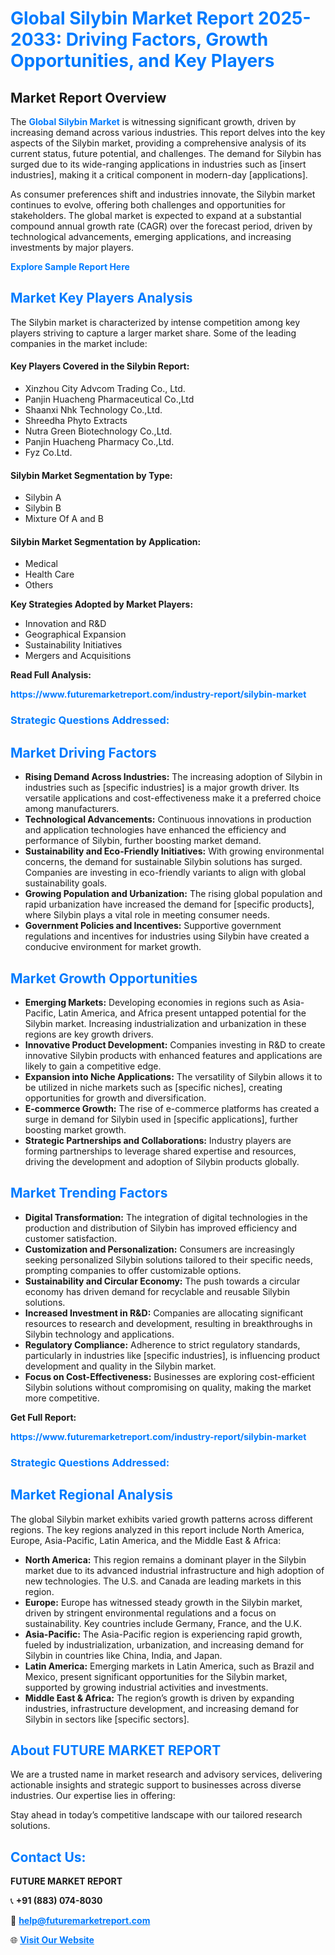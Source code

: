<h1 style="color: #007BFF;">Global Silybin Market Report 2025-2033: Driving Factors, Growth Opportunities, and Key Players</h1>

<section id="overview">
<h2>Market Report Overview</h2>
<p>The <a href="https://www.futuremarketreport.com/industry-report/silybin-market" style="color: #007BFF; text-decoration: none;"><strong>Global Silybin Market</strong></a> is witnessing significant growth, driven by increasing demand across various industries. This report delves into the key aspects of the Silybin market, providing a comprehensive analysis of its current status, future potential, and challenges. The demand for Silybin has surged due to its wide-ranging applications in industries such as [insert industries], making it a critical component in modern-day [applications].</p>
<p>As consumer preferences shift and industries innovate, the Silybin market continues to evolve, offering both challenges and opportunities for stakeholders. The global market is expected to expand at a substantial compound annual growth rate (CAGR) over the forecast period, driven by technological advancements, emerging applications, and increasing investments by major players.</p>
</section>

<section id="overview">
<p><a href="https://www.futuremarketreport.com/request-sample/reportId=29469" style="color: #007BFF; text-decoration: none;"><strong>Explore Sample Report Here</strong></a></p>
</section>

<section id="key-players">
<h2 style="color: #007BFF;">Market Key Players Analysis</h2>
<p>The Silybin market is characterized by intense competition among key players striving to capture a larger market share. Some of the leading companies in the market include:</p>
<h4>Key Players Covered in the Silybin Report:</h4>
<ul><li>Xinzhou City Advcom Trading Co., Ltd.</li><li>Panjin Huacheng Pharmaceutical Co.,Ltd</li><li>Shaanxi Nhk Technology Co.,Ltd.</li><li>Shreedha Phyto Extracts</li><li>Nutra Green Biotechnology Co.,Ltd.</li><li>Panjin Huacheng Pharmacy Co.,Ltd.</li><li>Fyz Co.Ltd.</li></ul>
<h4>Silybin Market Segmentation by Type:</h4>
<ul><li>Silybin A</li><li>Silybin B</li><li>Mixture Of A and B</li></ul>

<h4>Silybin Market Segmentation by Application:</h4>
<ul><li>Medical</li><li>Health Care</li><li>Others</li></ul>
<p><strong>Key Strategies Adopted by Market Players:</strong></p>
<ul>
<li>Innovation and R&D</li>
<li>Geographical Expansion</li>
<li>Sustainability Initiatives</li>
<li>Mergers and Acquisitions</li>
</ul>
</section>

<section>
<p><strong>Read Full Analysis: </strong></p><a href="https://www.futuremarketreport.com/industry-report/silybin-market" style="color: #007BFF; text-decoration: none;"><strong>https://www.futuremarketreport.com/industry-report/silybin-market</strong></a>
<h3 style="color: #007BFF;">Strategic Questions Addressed:</h3>
</section>

<section id="driving-factors">
<h2 style="color: #007BFF;">Market Driving Factors</h2>
<ul>
<li><strong>Rising Demand Across Industries:</strong> The increasing adoption of Silybin in industries such as [specific industries] is a major growth driver. Its versatile applications and cost-effectiveness make it a preferred choice among manufacturers.</li>
<li><strong>Technological Advancements:</strong> Continuous innovations in production and application technologies have enhanced the efficiency and performance of Silybin, further boosting market demand.</li>
<li><strong>Sustainability and Eco-Friendly Initiatives:</strong> With growing environmental concerns, the demand for sustainable Silybin solutions has surged. Companies are investing in eco-friendly variants to align with global sustainability goals.</li>
<li><strong>Growing Population and Urbanization:</strong> The rising global population and rapid urbanization have increased the demand for [specific products], where Silybin plays a vital role in meeting consumer needs.</li>
<li><strong>Government Policies and Incentives:</strong> Supportive government regulations and incentives for industries using Silybin have created a conducive environment for market growth.</li>
</ul>
</section>

<section id="growth-opportunities">
<h2 style="color: #007BFF;">Market Growth Opportunities</h2>
<ul>
<li><strong>Emerging Markets:</strong> Developing economies in regions such as Asia-Pacific, Latin America, and Africa present untapped potential for the Silybin market. Increasing industrialization and urbanization in these regions are key growth drivers.</li>
<li><strong>Innovative Product Development:</strong> Companies investing in R&D to create innovative Silybin products with enhanced features and applications are likely to gain a competitive edge.</li>
<li><strong>Expansion into Niche Applications:</strong> The versatility of Silybin allows it to be utilized in niche markets such as [specific niches], creating opportunities for growth and diversification.</li>
<li><strong>E-commerce Growth:</strong> The rise of e-commerce platforms has created a surge in demand for Silybin used in [specific applications], further boosting market growth.</li>
<li><strong>Strategic Partnerships and Collaborations:</strong> Industry players are forming partnerships to leverage shared expertise and resources, driving the development and adoption of Silybin products globally.</li>
</ul>
</section>

<section id="trending-factors">
<h2 style="color: #007BFF;">Market Trending Factors</h2>
<ul>
<li><strong>Digital Transformation:</strong> The integration of digital technologies in the production and distribution of Silybin has improved efficiency and customer satisfaction.</li>
<li><strong>Customization and Personalization:</strong> Consumers are increasingly seeking personalized Silybin solutions tailored to their specific needs, prompting companies to offer customizable options.</li>
<li><strong>Sustainability and Circular Economy:</strong> The push towards a circular economy has driven demand for recyclable and reusable Silybin solutions.</li>
<li><strong>Increased Investment in R&D:</strong> Companies are allocating significant resources to research and development, resulting in breakthroughs in Silybin technology and applications.</li>
<li><strong>Regulatory Compliance:</strong> Adherence to strict regulatory standards, particularly in industries like [specific industries], is influencing product development and quality in the Silybin market.</li>
<li><strong>Focus on Cost-Effectiveness:</strong> Businesses are exploring cost-efficient Silybin solutions without compromising on quality, making the market more competitive.</li>
</ul>
</section>

<section>
<p><strong>Get Full Report: </strong></p><a href="https://www.futuremarketreport.com/industry-report/silybin-market" style="color: #007BFF; text-decoration: none;"><strong>https://www.futuremarketreport.com/industry-report/silybin-market</strong></a>
<h3 style="color: #007BFF;">Strategic Questions Addressed:</h3>
</section>


<section id="regional-analysis">
<h2 style="color: #007BFF;">Market Regional Analysis</h2>
<p>The global Silybin market exhibits varied growth patterns across different regions. The key regions analyzed in this report include North America, Europe, Asia-Pacific, Latin America, and the Middle East & Africa:</p>
<ul>
<li><strong>North America:</strong> This region remains a dominant player in the Silybin market due to its advanced industrial infrastructure and high adoption of new technologies. The U.S. and Canada are leading markets in this region.</li>
<li><strong>Europe:</strong> Europe has witnessed steady growth in the Silybin market, driven by stringent environmental regulations and a focus on sustainability. Key countries include Germany, France, and the U.K.</li>
<li><strong>Asia-Pacific:</strong> The Asia-Pacific region is experiencing rapid growth, fueled by industrialization, urbanization, and increasing demand for Silybin in countries like China, India, and Japan.</li>
<li><strong>Latin America:</strong> Emerging markets in Latin America, such as Brazil and Mexico, present significant opportunities for the Silybin market, supported by growing industrial activities and investments.</li>
<li><strong>Middle East & Africa:</strong> The region’s growth is driven by expanding industries, infrastructure development, and increasing demand for Silybin in sectors like [specific sectors].</li>
</ul>
</section>

<footer>
<h2 style="color: #007BFF;">About FUTURE MARKET REPORT</h2>
<p>We are a trusted name in market research and advisory services, delivering actionable insights and strategic support to businesses across diverse industries. Our expertise lies in offering:</p>

<p>Stay ahead in today’s competitive landscape with our tailored research solutions.</p>

<h2 style="color: #007BFF;">Contact Us:</h2>
<p><strong>FUTURE MARKET REPORT</strong></p>
<p>📞 <strong>+91 (883) 074-8030</strong></p>
<p>📧 <strong><a href="mailto:help@futuremarketreport.com" style="color: #007BFF;">help@futuremarketreport.com</a></strong></p>
<p>🌐 <strong><a href="https://www.futuremarketreport.com/" style="color: #007BFF;">Visit Our Website</a></strong></p>
</footer>